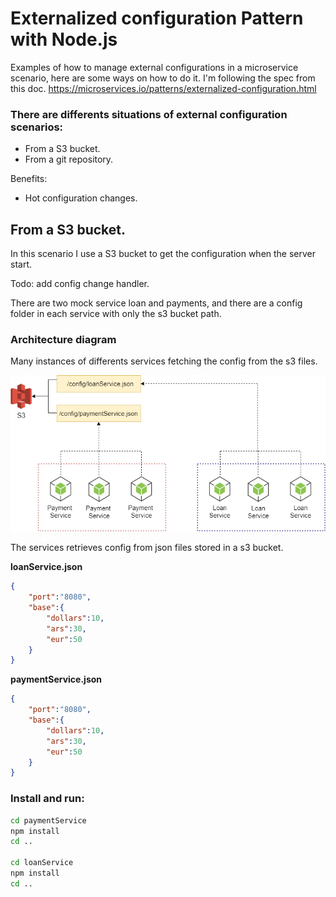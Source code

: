 # Externalized configuration Pattern with Node.js
Examples of how to manage external configurations in a microservice scenario, here are some ways on how to do it.
I'm following the spec from this doc. https://microservices.io/patterns/externalized-configuration.html

### There are differents situations of external configuration scenarios:
- From a S3 bucket.
- From a git repository.

Benefits:
- Hot configuration changes.

## From a S3 bucket.
In this scenario I use a S3 bucket to get the configuration when the server start.

Todo: add config change handler.

There are two mock service loan and payments, and there are a config folder in each service with only the s3 bucket path.

### **Architecture diagram**
Many instances of differents services fetching the config from the s3 files.

<img src="https://github.com/damiancipolat/externalized_configuration_nodejs/blob/master/s3-external-config/doc/from-s3.png?raw=true" width="800px"/>

The services retrieves config from json files stored in a s3 bucket.

**loanService.json**
```json
{
    "port":"8080",
    "base":{
        "dollars":10,
        "ars":30,
        "eur":50
    }
}
```

**paymentService.json**
```json
{
    "port":"8080",
    "base":{
        "dollars":10,
        "ars":30,
        "eur":50
    }
}
```

### Install and run:
```sh
cd paymentService
npm install
cd ..

cd loanService
npm install
cd ..
```

